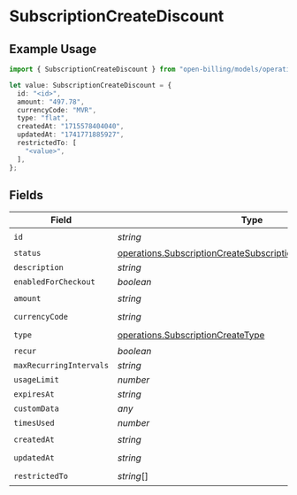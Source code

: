 # SubscriptionCreateDiscount

## Example Usage

```typescript
import { SubscriptionCreateDiscount } from "open-billing/models/operations";

let value: SubscriptionCreateDiscount = {
  id: "<id>",
  amount: "497.78",
  currencyCode: "MVR",
  type: "flat",
  createdAt: "1715578404040",
  updatedAt: "1741771885927",
  restrictedTo: [
    "<value>",
  ],
};
```

## Fields

| Field                                                                                                                                      | Type                                                                                                                                       | Required                                                                                                                                   | Description                                                                                                                                |
| ------------------------------------------------------------------------------------------------------------------------------------------ | ------------------------------------------------------------------------------------------------------------------------------------------ | ------------------------------------------------------------------------------------------------------------------------------------------ | ------------------------------------------------------------------------------------------------------------------------------------------ |
| `id`                                                                                                                                       | *string*                                                                                                                                   | :heavy_check_mark:                                                                                                                         | N/A                                                                                                                                        |
| `status`                                                                                                                                   | [operations.SubscriptionCreateSubscriptionsResponse200Status](../../models/operations/subscriptioncreatesubscriptionsresponse200status.md) | :heavy_minus_sign:                                                                                                                         | N/A                                                                                                                                        |
| `description`                                                                                                                              | *string*                                                                                                                                   | :heavy_minus_sign:                                                                                                                         | N/A                                                                                                                                        |
| `enabledForCheckout`                                                                                                                       | *boolean*                                                                                                                                  | :heavy_minus_sign:                                                                                                                         | N/A                                                                                                                                        |
| `amount`                                                                                                                                   | *string*                                                                                                                                   | :heavy_check_mark:                                                                                                                         | N/A                                                                                                                                        |
| `currencyCode`                                                                                                                             | *string*                                                                                                                                   | :heavy_check_mark:                                                                                                                         | N/A                                                                                                                                        |
| `type`                                                                                                                                     | [operations.SubscriptionCreateType](../../models/operations/subscriptioncreatetype.md)                                                     | :heavy_check_mark:                                                                                                                         | N/A                                                                                                                                        |
| `recur`                                                                                                                                    | *boolean*                                                                                                                                  | :heavy_minus_sign:                                                                                                                         | N/A                                                                                                                                        |
| `maxRecurringIntervals`                                                                                                                    | *string*                                                                                                                                   | :heavy_minus_sign:                                                                                                                         | N/A                                                                                                                                        |
| `usageLimit`                                                                                                                               | *number*                                                                                                                                   | :heavy_minus_sign:                                                                                                                         | N/A                                                                                                                                        |
| `expiresAt`                                                                                                                                | *string*                                                                                                                                   | :heavy_minus_sign:                                                                                                                         | N/A                                                                                                                                        |
| `customData`                                                                                                                               | *any*                                                                                                                                      | :heavy_minus_sign:                                                                                                                         | N/A                                                                                                                                        |
| `timesUsed`                                                                                                                                | *number*                                                                                                                                   | :heavy_minus_sign:                                                                                                                         | N/A                                                                                                                                        |
| `createdAt`                                                                                                                                | *string*                                                                                                                                   | :heavy_check_mark:                                                                                                                         | N/A                                                                                                                                        |
| `updatedAt`                                                                                                                                | *string*                                                                                                                                   | :heavy_check_mark:                                                                                                                         | N/A                                                                                                                                        |
| `restrictedTo`                                                                                                                             | *string*[]                                                                                                                                 | :heavy_check_mark:                                                                                                                         | N/A                                                                                                                                        |
